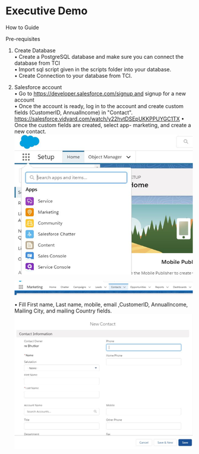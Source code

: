 <h1>Executive Demo</h1>




How to Guide 

Pre-requisites 

1. Create Database  <br />
	• Create a PostgreSQL database and make sure you can connect the database from TCI <br />
	• Import sql script given in the scripts folder into your database. <br />
	• Create Connection to your database from TCI. <br />


2. Salesforce account  <br />
	• Go to https://developer.salesforce.com/signup and signup for a new account <br />
	• Once the account is ready, log in to the account and create custom fields (CustomerID, AnnualIncome) in "Contact". <br />
	  https://salesforce.vidyard.com/watch/y22hvtDSEpUKKPPUYGC1TX
	• Once the custom fields are created, select app- marketing, and create a new contact. <br />
	  ![](images/Sf1.JPG)
	
	  ![](images/Sf2.JPG)
	

	• Fill First name, Last name, mobile, email ,CustomerID, AnnualIncome, Mailing City, and mailing Country fields.
  	 ![](images/Sf3.JPG)
